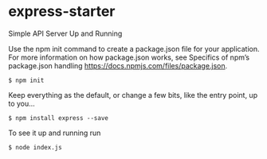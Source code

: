 # express-starter
Simple API Server Up and Running

Use the npm init command to create a package.json file for your application. For more information on how package.json works, see Specifics of npm’s package.json handling https://docs.npmjs.com/files/package.json.

```$ npm init```

Keep everything as the default, or change a few bits, like the entry point, up to you...

```$ npm install express --save```

To see it up and running run

```$ node index.js```


